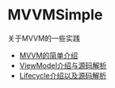 # MVVMSimple
关于MVVM的一些实践


- [MVVM的简单介绍](https://juejin.im/post/5ebe6dc0f265da7b9f07c221)
- [ViewModel介绍与源码解析](https://juejin.im/post/5ec66bb8518825430349135a)
- [Lifecycle介绍以及源码解析](https://juejin.im/post/5ecf54a4518825430649a7cc)
